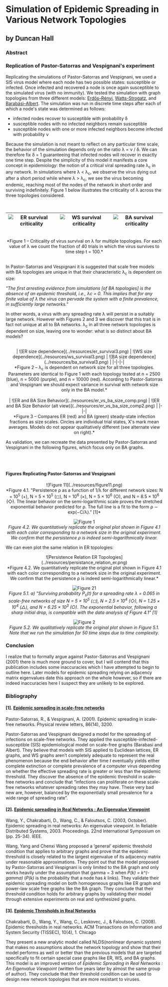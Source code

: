 # Simulation of Epidemic Spreading in Various Network Topologies
## by Duncan Hall


### Abstract


### Replication of Pastor-Satorras and Vespignani's experiment

Replicating the simulations of Pastor-Satorras and Vespignani, we used a SIS virus model where each node has two possible states: susceptible or infected. Once infected and recovered a node is once again susceptible to the simulated virus (with no immunity). We tested the simulation with graph topologies from three different models: [Erdős–Rényi](https://en.wikipedia.org/wiki/Erdős–Rényi_model), [Watts-Strogatz](https://en.wikipedia.org/wiki/Watts–Strogatz_model), and [Barabási–Albert](https://en.wikipedia.org/wiki/Barabási–Albert_model). The simulation was run in discrete time steps after each of which a node's state was determined as follows:

  - infected nodes recover to susceptible with probability δ
  - susceptible nodes with no infected neighbors remain susceptible
  - susceptible nodes with one or more infected neighbors become infected with probability ν

Because the simulation is not meant to reflect on any particular time scale, the behavior of the simulation depends only on the ratio λ = ν / δ. We can therefore fix δ = 1 guaranteeing that infected nodes will recover in exactly one time step. Despite the simplicity of this model it manifests a core concept in epidemiology: the notion of a critical viral spreading rate λ<sub>c</sub> in any network. In simulations where λ < λ<sub>c</sub>, we observe the virus dying out after a short period while where λ > λ<sub>c</sub>, we see the virus becoming endemic, reaching most of the nodes of the network in short order and surviving indefinitely. Figure 1 below illustrates the criticality of λ across the three topologies considered.

<center>
<br>
  
| ![ER survival criticality](../resources/er_survival.png) | ![WS survival criticality](../resources/ws_survival.png) | ![BA survival criticality](../resources/ba_survival.png) |
|-|-|-|

<br>
*Figure 1 – Criticality of virus survival on λ for multiple topologies. For each value of λ we count the fraction of 40 trials in which the virus survives to time step t = 100.*
</center>
<br>

In Pastor-Satorras and Vespignani it is suggested that scale free models with BA topologies are unique in that their characteristic λ<sub>c</sub> is dependent on size:

*"The first arresting evidence from simulations [of BA topologies] is the absence of an epidemic threshold, i.e., λc = 0. This implies that for any finite value of λ the virus can pervade the system with a finite prevalence, in sufficiently large networks."*

In other words, a virus with any spreading rate λ will persist in a suitably large network. However with Figures 2 and 3 we discover that this trait is in fact not unique at all to BA networks. λ<sub>c</sub> in all three network topologies is dependent on size, leaving one to wonder: what is so distinct about BA models?

<center>
<br>
| ![ER size dependence](../resources/er_survival3.png) | ![WS size dependence](../resources/ws_survival3.png) | ![BA size dependence](../resources/ba_survival3.png) |
|-|-|-|
<br>
*Figure 2 – λ<sub>c</sub> is dependent on network size for all three topologies. Parameters are identical to Figure 1 with each topology tested at n = 2500 (blue), n = 5000 (purple), and n = 10000 (red). According to Pastor-Satorras and Vespignani we should expect variance in survival with network size only in the BA model.*
<br>
</center>

<center>
<br>
| ![ER and BA Size Behavior](../resources/er_vs_ba_size_comp.png) | ![ER and BA Size Behavior (alt view)](../resources/er_vs_ba_size_comp2.png) |
|-|-|
<br>
*Figure 3 – Compares ER (red) and BA (green) steady-state infection fractions as size scales. Circles are individual trial states, X's mark mean averages. Models do not appear qualitatively different (see alternate view on right).*
<br>
</center>

As validation, we can recreate the data presented by Pastor-Satorras and Vespignani in the following figures, which focus only on BA graphs.

<br><br>

#### Figures Replicating Pastor-Satorras and Vespignani

<center>
![Figure 11](../resources/figure11.png)
<br>
*Figure 4.1. "Persistence ρ as a function of 1/λ for different network sizes: N = 10<sup>5</sup> (+), N = 5 × 10<sup>5</sup>
(◻), N = 10<sup>6</sup> (×), N = 5 × 10<sup>6</sup> (○), and N = 8.5 × 10<sup>6</sup> (◇). The linear behavior on the
semi-logarithmic scale proves the stretched exponential behavior predicted for ρ. The full line is a
fit to the form ρ ∼ exp(−C/λ)." [1]*
<br>


![Figure 1](../resources/figure1.png)
<br>
*Figure 4.2. We quantitatively replicate the original plot shown in Figure 4.1 with each color corresponding to a network size in the original experiment. We confirm that the persistence ρ is indeed semi-logarithmically linear.*
<br>
</center>

We can even plot the same relation in ER topologies:

<center>
![Persistence Relation ER Topologies](../resources/persistance_relation_er.png)
<br>
*Figure 4.2. We quantitatively replicate the original plot shown in Figure 4.1 with each color corresponding to a network size in the original experiment. We confirm that the persistence ρ is indeed semi-logarithmically linear.*
<br>

![Figure 21](../resources/figure21.png)
<br>
*Figure 5.1. a) "Surviving probability P<sub>s</sub>(t) for a spreading rate λ = 0.065 in scale-free networks of
size N = 5 × 10<sup>5</sup> (◻), N = 2.5 × 10<sup>4</sup> (◇), N = 1.25 × 10<sup>4</sup> (△), and N = 6.25 × 10<sup>3</sup> (○). The
exponential behavior, following a sharp initial drop, is compatible with the data analysis of Figure 4.1" [1]*
<br>


![Figure 2](../resources/figure22.png)
<br>
*Figure 5.2. We qualitatively replicate the original plot shown in Figure 5.1. Note that we run the simulation for 50 time steps due to time complexity.*
<br>

</center>

### Conclusion

I realize that to formally argue against Pastor-Satorras and Vespignani (2001) there is much more ground to cover, but I will contend that this publication includes some inaccuracies which I have attempted to begin to outline here. Later models for epidemic spreading relying on adjacency matrix eigenvalues date this approach on the whole however, so if there are indeed inaccuracies here I suspect they are unlikely to be explored.



### Bibliography

#### [1]. [Epidemic spreading in scale-free networks](https://github.com/SeunginLyu/EpidemicSpreading/blob/master/papers/epidemic_spreading_in_SF_networks.pdf)

Pastor-Satorras, R., & Vespignani, A. (2001). Epidemic spreading in scale-free networks. Physical review letters, 86(14), 3200.

Pastor-Satorras and Vespignani  designed a model for the spreading of infections on scale-free networks. They applied the susceptible-infected-susceptible (SIS) epidemiological model on scale-free graphs (Barabasi and Albert). They believe that models with SIS applied to Euclidean lattices, ER graphs, and WS graphs aren’t completely adequate to represent the real phenomenon because the end behavior after time *t* eventually yields either complete extinction or complete prevalence of a computer virus depending on whether the effective spreading rate is greater or less than the epidemic threshold. They discover the absence of the epidemic threshold in scale-free networks and conclude that “infections can proliferate on these scale-free networks whatever spreading rates they may have. These very bad new are, however, balanced by the exponentially small prevalence for a wide range of spreading rate”.

#### [2]. [Epidemic spreading in Real Networks : An Eigenvalue Viewpoint](https://github.com/SeunginLyu/EpidemicSpreading/blob/master/papers/epidemic_threshols_real_networks_eignevalue.pdf)

Wang, Y., Chakrabarti, D., Wang, C., & Faloutsos, C. (2003, October). Epidemic spreading in real networks: An eigenvalue viewpoint. In Reliable Distributed Systems, 2003. Proceedings. 22nd International Symposium on (pp. 25-34). IEEE.

Wang, Yang and Chenxi Wang proposed a ‘general’ epidemic threshold condition that applies to arbitrary graphs and prove that the epidemic threshold is closely related to the largest eigenvalue of its adjacency matrix under reasonable approximations. They point out that the model proposed by Pastor-Satorras and Vespignani is only limited to the BA graph and only works heavily under the assumption that gamma = 3 when *P(k) = k^(-gamma)* (*P(k)* is the probability that a node has *k* links). They validate their epidemic spreading model on both homogeneous graphs like ER graph and power-law scale free graphs like the BA graph. They conclude that their threshold condition holds for arbitrary graphs by validating their model through extensive experiments on real and synthesized graphs.


#### [3]. [Epidemic Thresholds in Real Networks](https://github.com/SeunginLyu/EpidemicSpreading/blob/master/papers/epidemic_thresholds_real_netowkrs.pdf)

Chakrabarti, D., Wang, Y., Wang, C., Leskovec, J., & Faloutsos, C. (2008). Epidemic thresholds in real networks. ACM Transactions on Information and System Security (TISSEC), 10(4), 1.
Chicago

They present a new analytic model called NLDS(nonlinear dynamic system) that makes no assumptions about the network topology and show that their model performs as well or better than the previous models that are targeted specifically to fit certain special case graphs like ER, WS, and BA graphs. This model is an improved version of <i>Epidemic Spreading in Real Networks : An Eigenvalue Viewpoint</i> (written five years later by almost the same group of author). They conclude that their threshold condition can be used to design new network topologies that are more resistant to viruses.
